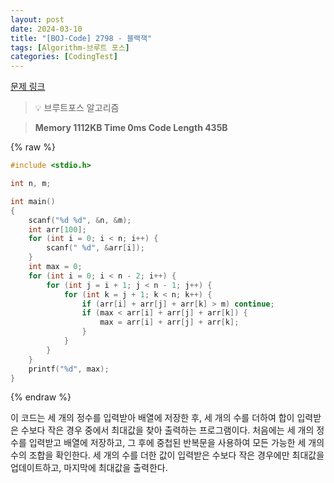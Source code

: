 ```yaml
---
layout: post
date: 2024-03-10
title: "[BOJ-Code] 2798 - 블랙잭"
tags: [Algorithm-브루트 포스]
categories: [CodingTest]
---
```


[문제 링크](https://www.acmicpc.net/problem/2798)


> 💡 브루트포스 알고리즘


> **Memory   1112KB                                   Time   0ms                                Code Length   435B**



{% raw %}
```c++
#include <stdio.h>

int n, m;

int main()
{
	scanf("%d %d", &n, &m);
	int arr[100];
	for (int i = 0; i < n; i++) {
		scanf(" %d", &arr[i]);
	}
	int max = 0;
	for (int i = 0; i < n - 2; i++) {
		for (int j = i + 1; j < n - 1; j++) {
			for (int k = j + 1; k < n; k++) {
				if (arr[i] + arr[j] + arr[k] > m) continue;
				if (max < arr[i] + arr[j] + arr[k]) {
					max = arr[i] + arr[j] + arr[k];
				}
			}
		}
	}
	printf("%d", max);
}
```
{% endraw %}



이 코드는 세 개의 정수를 입력받아 배열에 저장한 후, 세 개의 수를 더하여 합이 입력받은 수보다 작은 경우 중에서 최대값을 찾아 출력하는 프로그램이다. 처음에는 세 개의 정수를 입력받고 배열에 저장하고, 그 후에 중첩된 반복문을 사용하여 모든 가능한 세 개의 수의 조합을 확인한다. 세 개의 수를 더한 값이 입력받은 수보다 작은 경우에만 최대값을 업데이트하고, 마지막에 최대값을 출력한다.

